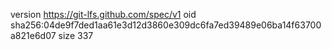 version https://git-lfs.github.com/spec/v1
oid sha256:04de9f7ded1aa61e3d12d3860e309dc6fa7ed39489e06ba14f63700a821e6d07
size 337
